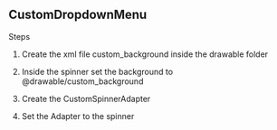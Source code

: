 ## CustomDropdownMenu

Steps

1) Create the xml file custom_background inside the drawable folder

2) Inside the spinner set the background to @drawable/custom_background

3) Create the CustomSpinnerAdapter

4) Set the Adapter to the spinner
